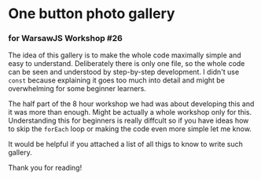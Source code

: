 # One button photo gallery

### for WarsawJS Workshop #26

The idea of this gallery is to make the whole code maximally simple 
and easy to understand.
Deliberately there is only one file, so the whole code can
be seen and understood by step-by-step development.
I didn't use `const` because explaining it goes too much 
into detail and might be overwhelming for some beginner learners.

The half part of the 8 hour workshop we had was about developing this
and it was more than enough. Might be actually a whole workshop 
only for this. Understanding this for beginners is really diffcult so 
if you have ideas how to skip the `forEach` loop or making the code
even more simple let me know. 

It would be helpful if you attached a list of all thigs to know to write
such gallery. 

Thank you for reading!
